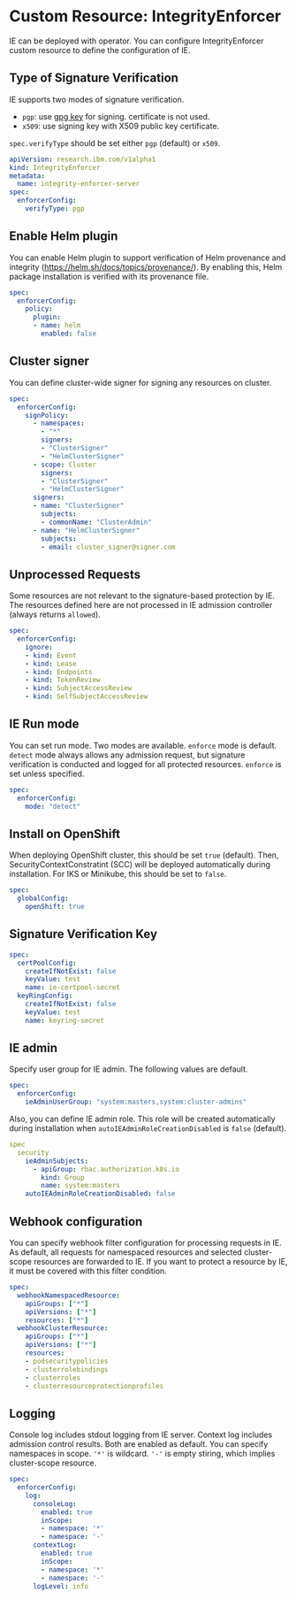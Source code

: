 

# Custom Resource: IntegrityEnforcer

IE can be deployed with operator. You can configure IntegrityEnforcer custom resource to define the configuration of IE.

## Type of Signature Verification

IE supports two modes of signature verification.
- `pgp`: use [gpg key](https://www.gnupg.org/index.html) for signing. certificate is not used.
- `x509`: use signing key with X509 public key certificate.

`spec.verifyType` should be set either `pgp` (default) or `x509`.

```yaml
apiVersion: research.ibm.com/v1alpha1
kind: IntegrityEnforcer
metadata:
  name: integrity-enforcer-server
spec:
  enforcerConfig:
    verifyType: pgp
```

## Enable Helm plugin

You can enable Helm plugin to support verification of Helm provenance and integrity (https://helm.sh/docs/topics/provenance/). By enabling this, Helm package installation is verified with its provenance file.

```yaml
spec:
  enforcerConfig:
    policy:
      plugin:
      - name: helm
        enabled: false
```

## Cluster signer

You can define cluster-wide signer for signing any resources on cluster.

```yaml
spec:
  enforcerConfig:
    signPolicy:
      - namespaces:
        - "*"
        signers:
        - "ClusterSigner"
        - "HelmClusterSigner"
      - scope: Cluster
        signers:
        - "ClusterSigner"
        - "HelmClusterSigner"
      signers:
      - name: "ClusterSigner"
        subjects:
        - commonName: "ClusterAdmin"
      - name: "HelmClusterSigner"
        subjects:
        - email: cluster_signer@signer.com
```

## Unprocessed Requests
Some resources are not relevant to the signature-based protection by IE. The resources defined here are not processed in IE admission controller (always returns `allowed`).

```yaml
spec:
  enforcerConfig:
    ignore:
    - kind: Event
    - kind: Lease
    - kind: Endpoints
    - kind: TokenReview
    - kind: SubjectAccessReview
    - kind: SelfSubjectAccessReview
```

## IE Run mode
You can set run mode. Two modes are available. `enforce` mode is default. `detect` mode always allows any admission request, but signature verification is conducted and logged for all protected resources. `enforce` is set unless specified.

```yaml
spec:
  enforcerConfig:
    mode: "detect"
```

## Install on OpenShift

When deploying OpenShift cluster, this should be set `true` (default). Then, SecurityContextConstratint (SCC) will be deployed automatically during installation. For IKS or Minikube, this should be set to `false`.

```yaml
spec:
  globalConfig:
    openShift: true
```

## Signature Verification Key

```yaml
spec:
  certPoolConfig:
    createIfNotExist: false
    keyValue: test
    name: ie-certpool-secret
  keyRingConfig:
    createIfNotExist: false
    keyValue: test
    name: keyring-secret
```

## IE admin

Specify user group for IE admin. The following values are default.

```yaml
spec:
  enforcerConfig:
    ieAdminUserGroup: "system:masters,system:cluster-admins"
```

Also, you can define IE admin role. This role will be created automatically during installation when `autoIEAdminRoleCreationDisabled` is `false` (default).

```yaml
spec
  security
    ieAdminSubjects:
      - apiGroup: rbac.authorization.k8s.io
        kind: Group
        name: system:masters
    autoIEAdminRoleCreationDisabled: false
```


## Webhook configuration

You can specify webhook filter configuration for processing requests in IE. As default, all requests for namespaced resources and selected cluster-scope resources are forwarded to IE. If you want to protect a resource by IE, it must be covered with this filter condition.

```yaml
spec:
  webhookNamespacedResource:
    apiGroups: ["*"]
    apiVersions: ["*"]
    resources: ["*"]
  webhookClusterResource:
    apiGroups: ["*"]
    apiVersions: ["*"]
    resources:
    - podsecuritypolicies
    - clusterrolebindings
    - clusterroles
    - clusterresourceprotectionprofiles
```

## Logging

Console log includes stdout logging from IE server. Context log includes admission control results. Both are enabled as default. You can specify namespaces in scope. `'*'` is wildcard. `'-'` is empty stiring, which implies cluster-scope resource.
```yaml
spec:
  enforcerConfig:
    log:
      consoleLog:
        enabled: true
        inScope:
        - namespace: '*'
        - namespace: '-'
      contextLog:
        enabled: true
        inScope:
        - namespace: '*'
        - namespace: '-'
      logLevel: info
```

